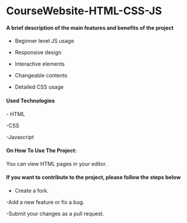 # CourseWebsite-HTML-CSS-JS

<h4> A brief description of the main features and benefits of the project </h4>

- Beginner level JS usage
  
- Responsive design
  
- Interactive elements
  
- Changeable contents
  
- Detailed CSS usage

<h4>Used Technologies</h4>
- HTML

-CSS

-Javascript

<h4>On How To Use The Project: </h4>

You can view HTML pages in your editor.

<h4> If you want to contribute to the project, please follow the steps below </h4>

- Create a fork.

-Add a new feature or fix a bug.

-Submit your changes as a pull request.
  
  
